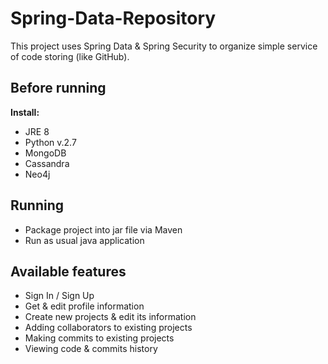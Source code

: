 # Spring-Data-Repository
This project uses Spring Data & Spring Security to organize simple service of code storing (like GitHub).

## Before running
<b>Install:</b>
* JRE 8
* Python v.2.7
* MongoDB
* Cassandra
* Neo4j

## Running
* Package project into jar file via Maven
* Run as usual java application

## Available features
* Sign In / Sign Up
* Get & edit profile information
* Create new projects & edit its information
* Adding collaborators to existing projects
* Making commits to existing projects
* Viewing code & commits history
